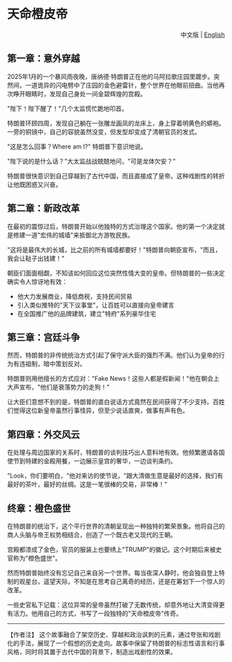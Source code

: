 # 天命橙皮帝

<div align="right">
  中文版 | <a href="README.md">English</a>
</div>

## 第一章：意外穿越

2025年1月的一个暴风雨夜晚，唐纳德·特朗普正在他的马阿拉歌庄园里踱步。突然间，一道诡异的闪电劈中了庄园的金色避雷针，整个世界在他眼前扭曲。当他再次睁开眼睛时，发现自己身处一间金碧辉煌的宫殿。

"陛下！陛下醒了！"几个太监慌忙跪地叩首。

特朗普环顾四周，发现自己躺在一张雕龙画凤的龙床上，身上穿着明黄色的蟒袍。一旁的铜镜中，自己的容貌虽然没变，但发型却变成了清朝官员的发式。

"这是怎么回事？Where am I?" 特朗普下意识地说。

"陛下说的是什么话？"大太监战战兢兢地问，"可是龙体欠安？"

特朗普很快意识到自己穿越到了古代中国，而且直接成了皇帝。这种戏剧性的转折让他既困惑又兴奋。

## 第二章：新政改革

在最初的震惊过后，特朗普开始以他独特的方式治理这个国家。他的第一个决定就是修建一道"宏伟的城墙"来抵御北方游牧民族。

"这将是最伟大的长城，比之前的所有城墙都要好！"特朗普向朝臣宣布，"而且，我会让鞑子出钱建！"

朝臣们面面相觑，不知该如何回应这位突然性情大变的皇帝。但特朗普的一些决定确实令人惊讶地有效：

- 他大力发展商业，降低商税，支持民间贸易
- 引入类似推特的"天下议事堂"，让百姓可以直接向皇帝建言
- 在全国推广他的品牌建筑，建立"特府"系列豪华住宅

## 第三章：宫廷斗争

然而，特朗普的非传统统治方式引起了保守派大臣的强烈不满。他们认为皇帝的行为有违祖制，暗中策划反对。

特朗普则用他擅长的方式应对："Fake News！这些人都是假新闻！"他在朝会上大声宣布，"他们是衰落势力的走狗！"

让大臣们意想不到的是，特朗普的直白说话方式竟然在民间获得了不少支持。百姓们觉得这位新皇帝虽然行事怪异，但至少说话直爽，做事有声有色。

## 第四章：外交风云

在处理与周边国家的关系时，特朗普的谈判技巧出人意料地有效。他频繁邀请各国使节到特建的金殿用餐，一边展示皇宫的奢华，一边谈判条约。

"Look，你们要明白，"他对来访的使节说，"跟大清做生意是最好的选择，我们有最好的茶叶，最好的丝绸。这是一笔很棒的交易，非常棒！"

## 终章：橙色盛世

在特朗普的统治下，这个平行世界的清朝呈现出一种独特的繁荣景象。他将自己的商人头脑与帝王权势相结合，创造了一个既古老又现代的王朝。

宫殿都漆成了金色，官员的服装上也要绣上"TRUMP"的徽记。这个时期后来被史官称为"橙色盛世"。

然而特朗普始终没有忘记自己来自另一个世界。每当夜深人静时，他会独自登上特制的观星台，遥望天际，不知是在思考自己离奇的经历，还是在筹划下一个惊人的改革。

一些史官私下记载：这位异常的皇帝虽然打破了无数传统，却意外地让大清变得更有活力。他用自己的方式，书写了一段独特的"天命橙皮帝"传奇。

---

【作者注】
这个故事融合了架空历史、穿越和政治讽刺的元素，通过夸张和戏剧化的手法，展现了一个假想的历史走向。故事中保留了特朗普的标志性语言和行事风格，同时将其置于古代中国的背景下，制造出戏剧性的效果。
